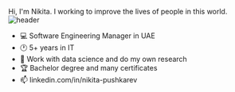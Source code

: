 Hi, I'm Nikita. I working to improve the lives of people in this world.
![header](https://capsule-render.vercel.app/api?type=rect&color=gradient&height=1)
- 💻 Software Engineering Manager in UAE
- 🕐 5+ years in IT
- 🤔 Work with data science and do my own research
- 🏆 Bachelor degree and many certificates
- 📫 linkedin.com/in/nikita-pushkarev


<!--
**Nikitaion/Nikitaion** is a ✨ _special_ ✨ repository because its `README.md` (this file) appears on your GitHub profile.

Here are some ideas to get you started:

- 🔭 I’m currently working on ...
- 🌱 I’m currently learning ...
- 👯 I’m looking to collaborate on ...
- 🤔 I’m looking for help with ...
- 💬 Ask me about ...
- 📫 How to reach me: ...
- 😄 Pronouns: ...
- ⚡ Fun fact: ...
-->
